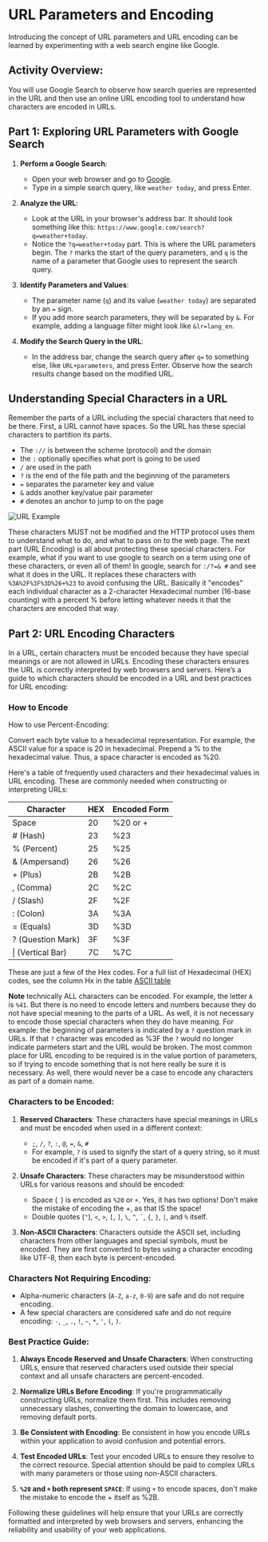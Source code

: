 # URL Parameters and Encoding
Introducing the concept of URL parameters and URL encoding can be learned by experimenting with a web search engine like Google. 

## Activity Overview:
You will use Google Search to observe how search queries are represented in the URL and then use an online URL encoding tool to understand how characters are encoded in URLs.

## Part 1: Exploring URL Parameters with Google Search

1. **Perform a Google Search**:
   - Open your web browser and go to [Google](https://www.google.com/).
   - Type in a simple search query, like `weather today`, and press Enter.

2. **Analyze the URL**:
   - Look at the URL in your browser's address bar. It should look something like this: `https://www.google.com/search?q=weather+today`.
   - Notice the `?q=weather+today` part. This is where the URL parameters begin. The `?` marks the start of the query parameters, and `q` is the name of a parameter that Google uses to represent the search query.

3. **Identify Parameters and Values**:
   - The parameter name (`q`) and its value (`weather today`) are separated by an `=` sign.
   - If you add more search parameters, they will be separated by `&`. For example, adding a language filter might look like `&lr=lang_en`.

4. **Modify the Search Query in the URL**:
   - In the address bar, change the search query after `q=` to something else, like `URL+parameters`, and press Enter. Observe how the search results change based on the modified URL.

## Understanding Special Characters in a URL

Remember the parts of a URL including the special characters that need to be there. First, a URL cannot have spaces. So the URL has these special characters to partition its parts. 

 - The `://` is between the scheme (protocol) and the domain
 - the `:` optionally specifies what port is going to be used
 - `/` are used in the path
 - `?` is the end of the file path and the beginning of the parameters
 - `=` separates the parameter key and value
 - `&` adds another key/value pair parameter
 - `#` denotes an anchor to jump to on the page

![URL Example](https://developer.mozilla.org/en-US/docs/Learn/Common_questions/Web_mechanics/What_is_a_URL/mdn-url-all.png)

These characters MUST not be modified and the HTTP protocol uses them to understand what to do, and what to pass on to the web page. The next part (URL Encoding) is all about protecting these special characters. For example, what if you want to use google to search on a term using one of these characters, or even all of them! 
In google, search for `:/?=& #` and see what it does in the URL. It replaces these characters with `%3A%2F%3F%3D%26+%23` to avoid confusing the URL. Basically it "encodes" each individual character as a 2-character Hexadecimal number (16-base counting) with a percent % before letting whatever needs it that the characters are encoded that way. 

## Part 2: URL Encoding Characters

In a URL, certain characters must be encoded because they have special meanings or are not allowed in URLs. Encoding these characters ensures the URL is correctly interpreted by web browsers and servers. Here’s a guide to which characters should be encoded in a URL and best practices for URL encoding:

### How to Encode

How to use Percent-Encoding:

Convert each byte value to a hexadecimal representation. For example, the ASCII value for a space is 20 in hexadecimal.
Prepend a % to the hexadecimal value. Thus, a space character is encoded as %20.

Here's a table of frequently used characters and their hexadecimal values in URL encoding. These are commonly needed when constructing or interpreting URLs:

| Character | HEX | Encoded Form |
|-----------|-------------|--------------|
| Space     | 20          | %20 or +         |
| # (Hash)  | 23          | %23          |
| % (Percent) | 25        | %25          |
| & (Ampersand) | 26      | %26          |
| + (Plus)  | 2B          | %2B          |
| , (Comma) | 2C          | %2C          |
| / (Slash) | 2F          | %2F          |
| : (Colon) | 3A          | %3A          |
| = (Equals) | 3D         | %3D          |
| ? (Question Mark) | 3F  | %3F          |
| \| (Vertical Bar) | 7C  | %7C          |

These are just a few of the Hex codes. For a full list of Hexadecimal (HEX) codes, see the column Hx in the table [ASCII table](https://www.asciitable.com/)

**Note** technically ALL characters can be encoded. For example, the letter `A` is `%41`. But there is no need to encode letters and numbers because they do not have special meaning to the parts of a URL. As well, it is not necessary to encode those special characters when they do have meaning. For example: the beginning of parameters is indicated by a `?` question mark in URLs. If that `?` character was encoded as %3F the `?` would no longer indicate parmeters start and the URL would be broken. The most common place for URL encoding to be required is in the value portion of parameters, so if trying to encode something that is not here really be sure it is necessary. As well, there would never be a case to encode any characters as part of a domain name. 

### Characters to be Encoded:

1. **Reserved Characters**: These characters have special meanings in URLs and must be encoded when used in a different context:
   - `;`, `/`, `?`, `:`, `@`, `=`, `&`, `#`
   - For example, `?` is used to signify the start of a query string, so it must be encoded if it's part of a query parameter.

2. **Unsafe Characters**: These characters may be misunderstood within URLs for various reasons and should be encoded:
   - Space (` `) is encoded as `%20` or `+`. Yes, it has two options! Don't make the mistake of encoding the +, as that IS the space!
   - Double quotes (`"`), `<`, `>`, `[`, `]`, `\`, `^`, `` ` ``, `{`, `}`, `|`, and `%` itself.

3. **Non-ASCII Characters**: Characters outside the ASCII set, including characters from other languages and special symbols, must be encoded. They are first converted to bytes using a character encoding like UTF-8, then each byte is percent-encoded.

### Characters Not Requiring Encoding:

- Alpha-numeric characters (`A-Z`, `a-z`, `0-9`) are safe and do not require encoding.
- A few special characters are considered safe and do not require encoding: `-`, `_`, `.`, `!`, `~`, `*`, `'`, `(`, `)`.

### Best Practice Guide:

1. **Always Encode Reserved and Unsafe Characters**: When constructing URLs, ensure that reserved characters used outside their special context and all unsafe characters are percent-encoded.

2. **Normalize URLs Before Encoding**: If you're programmatically constructing URLs, normalize them first. This includes removing unnecessary slashes, converting the domain to lowercase, and removing default ports.

3. **Be Consistent with Encoding**: Be consistent in how you encode URLs within your application to avoid confusion and potential errors.

4. **Test Encoded URLs**: Test your encoded URLs to ensure they resolve to the correct resource. Special attention should be paid to complex URLs with many parameters or those using non-ASCII characters.

5. **`%20` and `+` both represent `SPACE`**: If using `+` to encode spaces, don't make the mistake to encode the + itself as %2B. 

Following these guidelines will help ensure that your URLs are correctly formatted and interpreted by web browsers and servers, enhancing the reliability and usability of your web applications.

